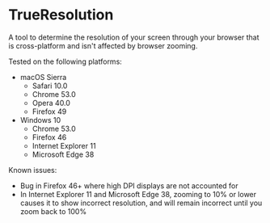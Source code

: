 # TrueResolution
A tool to determine the resolution of your screen through your browser that is cross-platform and isn't affected by browser zooming.

Tested on the following platforms:
- macOS Sierra
	- Safari 10.0
	- Chrome 53.0
	- Opera 40.0
	- Firefox 49
- Windows 10
	- Chrome 53.0
	- Firefox 46
	- Internet Explorer 11
	- Microsoft Edge 38

Known issues:
- Bug in Firefox 46+ where high DPI displays are not accounted for
- In Internet Explorer 11 and Microsoft Edge 38, zooming to 10% or lower causes it to show incorrect resolution, and will remain incorrect until you zoom back to 100%
